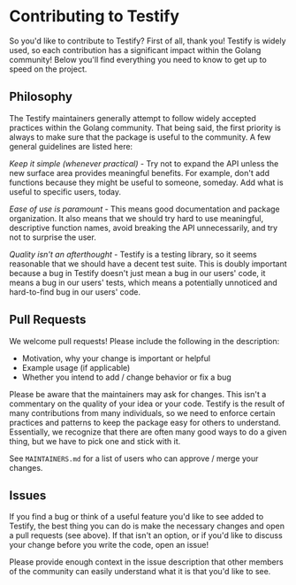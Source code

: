 # Contributing to Testify

So you'd like to contribute to Testify? First of all, thank you! Testify is widely used, so each
contribution has a significant impact within the Golang community! Below you'll find everything you
need to know to get up to speed on the project.

## Philosophy

The Testify maintainers generally attempt to follow widely accepted practices within the Golang
community. That being said, the first priority is always to make sure that the package is useful to
the community. A few general guidelines are listed here:

*Keep it simple (whenever practical)* - Try not to expand the API unless the new surface area
provides meaningful benefits. For example, don't add functions because they might be useful to
someone, someday. Add what is useful to specific users, today.

*Ease of use is paramount* - This means good documentation and package organization. It also means
that we should try hard to use meaningful, descriptive function names, avoid breaking the API
unnecessarily, and try not to surprise the user.

*Quality isn't an afterthought* - Testify is a testing library, so it seems reasonable that we
should have a decent test suite. This is doubly important because a bug in Testify doesn't just mean
a bug in our users' code, it means a bug in our users' tests, which means a potentially unnoticed
and hard-to-find bug in our users' code.

## Pull Requests

We welcome pull requests! Please include the following in the description:

  * Motivation, why your change is important or helpful
  * Example usage (if applicable)
  * Whether you intend to add / change behavior or fix a bug

Please be aware that the maintainers may ask for changes. This isn't a commentary on the quality of
your idea or your code. Testify is the result of many contributions from many individuals, so we
need to enforce certain practices and patterns to keep the package easy for others to understand.
Essentially, we recognize that there are often many good ways to do a given thing, but we have to
pick one and stick with it.

See `MAINTAINERS.md` for a list of users who can approve / merge your changes.

## Issues

If you find a bug or think of a useful feature you'd like to see added to Testify, the best thing
you can do is make the necessary changes and open a pull requests (see above). If that isn't an
option, or if you'd like to discuss your change before you write the code, open an issue!

Please provide enough context in the issue description that other members of the community can
easily understand what it is that you'd like to see.

